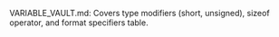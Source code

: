 VARIABLE_VAULT.md: Covers type modifiers (short, unsigned), sizeof operator, and format specifiers table.